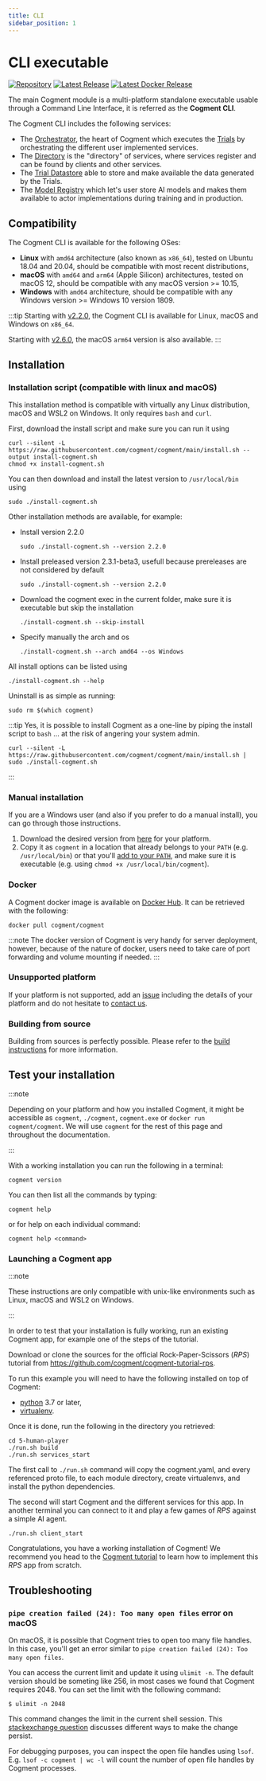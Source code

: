 ```yaml
---
title: CLI
sidebar_position: 1
---
```


# CLI executable

[![Repository](https://img.shields.io/badge/repository-cogment%2Fcogment-%235217b8?style=for-the-badge&logo=github)](https://github.com/cogment/cogment) [![Latest Release](https://img.shields.io/github/v/release/cogment/cogment?label=latest%20release&sort=semver&style=for-the-badge)](https://github.com/cogment/cogment/releases)
[![Latest Docker Release](https://img.shields.io/docker/v/cogment/cogment?label=latest%20docker%20release&sort=semver&style=for-the-badge)](https://hub.docker.com/r/cogment/cogment)

The main Cogment module is a multi-platform standalone executable usable through a Command Line Interface, it is referred as the **Cogment CLI**.

The Cogment CLI includes the following services:

-   The [Orchestrator](./orchestrator.md), the heart of Cogment which executes the [Trials](../../guide/core-concepts.md#trials) by orchestrating the different user implemented services.
-   The [Directory](./directory.md) is the "directory" of services, where services register and can be found by clients and other services.
-   The [Trial Datastore](./trial-datastore.md) able to store and make available the data generated by the Trials.
-   The [Model Registry](./model-registry.md) which let's user store AI models and makes them available to actor implementations during training and in production.

## Compatibility

The Cogment CLI is available for the following OSes:

-   **Linux** with `amd64` architecture (also known as `x86_64`), tested on Ubuntu 18.04 and 20.04, should be compatible with most recent distributions,
-   **macOS** with `amd64` and `arm64` (Apple Silicon) architectures, tested on macOS 12, should be compatible with any macOS version >= 10.15,
-   **Windows** with `amd64` architecture, should be compatible with any Windows version >= Windows 10 version 1809.

:::tip
Starting with [v2.2.0](https://github.com/cogment/cogment/releases/tag/v2.2.0), the Cogment CLI is available for Linux, macOS and Windows on `x86_64`.

Starting with [v2.6.0](https://github.com/cogment/cogment/releases/tag/v2.6.0), the macOS `arm64` version is also available.
:::

## Installation

### Installation script (compatible with linux and macOS)

This installation method is compatible with virtually any Linux distribution, macOS and WSL2 on Windows. It only requires `bash` and `curl`.

First, download the install script and make sure you can run it using

```console
curl --silent -L https://raw.githubusercontent.com/cogment/cogment/main/install.sh --output install-cogment.sh
chmod +x install-cogment.sh
```

You can then download and install the latest version to `/usr/local/bin` using

```console
sudo ./install-cogment.sh
```

Other installation methods are available, for example:

-   Install version 2.2.0
    ```console
    sudo ./install-cogment.sh --version 2.2.0
    ```
-   Install preleased version 2.3.1-beta3, usefull because prereleases are not considered by default
    ```console
    sudo ./install-cogment.sh --version 2.2.0
    ```
-   Download the cogment exec in the current folder, make sure it is executable but skip the installation
    ```console
    ./install-cogment.sh --skip-install
    ```
-   Specify manually the arch and os
    ```console
    ./install-cogment.sh --arch amd64 --os Windows
    ```

All install options can be listed using

```console
./install-cogment.sh --help
```

Uninstall is as simple as running:

```console
sudo rm $(which cogment)
```

:::tip
Yes, it is possible to install Cogment as a one-line by piping the install script to `bash` ... at the risk of angering your system admin.

```console
curl --silent -L https://raw.githubusercontent.com/cogment/cogment/main/install.sh | sudo ./install-cogment.sh
```

:::

### Manual installation

If you are a Windows user (and also if you prefer to do a manual install), you can go through those instructions.

1. Download the desired version from [here](https://github.com/cogment/cogment/releases/) for your platform.
2. Copy it as `cogment` in a location that already belongs to your `PATH` (e.g. `/usr/local/bin`) or that you'll [add to your `PATH`](https://superuser.com/questions/284342/what-are-path-and-other-environment-variables-and-how-can-i-set-or-use-them), and make sure it is executable (e.g. using `chmod +x /usr/local/bin/cogment`).

### Docker

A Cogment docker image is available on [Docker Hub](https://hub.docker.com/r/cogment/cogment). It can be retrieved with the following:

```console
docker pull cogment/cogment
```

:::note
The docker version of Cogment is very handy for server deployment, however, because of the nature of docker, users need to take care of port forwarding and volume mounting if needed.
:::

### Unsupported platform

If your platform is not supported, add an [issue](https://github.com/cogment/cogment/issues) including the details of your platform and do not hesitate to [contact us](../../community-channels.md).

### Building from source

Building from sources is perfectly possible. Please refer to the [build instructions](https://github.com/cogment/cogment#developers) for more information.

## Test your installation

:::note

Depending on your platform and how you installed Cogment, it might be accessible as `cogment`, `./cogment`, `cogment.exe` or `docker run cogment/cogment`. We will use `cogment` for the rest of this page and throughout the documentation.

:::

With a working installation you can run the following in a terminal:

```console
cogment version
```

You can then list all the commands by typing:

```console
cogment help
```

or for help on each individual command:

```console
cogment help <command>
```

### Launching a Cogment app

:::note

These instructions are only compatible with unix-like environments such as Linux, macOS and WSL2 on Windows.

:::

In order to test that your installation is fully working, run an existing Cogment app, for example one of the steps of the tutorial.

Download or clone the sources for the official Rock-Paper-Scissors (_RPS_) tutorial from <https://github.com/cogment/cogment-tutorial-rps>.

To run this example you will need to have the following installed on top of Cogment:

-   [python](https://www.python.org/) 3.7 or later,
-   [virtualenv](https://virtualenv.pypa.io/en/latest/).

Once it is done, run the following in the directory you retrieved:

```console
cd 5-human-player
./run.sh build
./run.sh services_start
```

The first call to `./run.sh` command will copy the cogment.yaml, and every referenced proto file, to each module directory, create virtualenvs, and install the python dependencies.

The second will start Cogment and the different services for this app. In another terminal you can connect to it and play a few games of _RPS_ against a simple AI agent.

```console
./run.sh client_start
```

Congratulations, you have a working installation of Cogment! We recommend you head to the [Cogment tutorial](../../guide/tutorial/index.md) to learn how to implement this _RPS_ app from scratch.

## Troubleshooting

### `pipe creation failed (24): Too many open files` error on macOS

On macOS, it is possible that Cogment tries to open too many file handles. In this case, you'll get an error similar to `pipe creation failed (24): Too many open files`.

You can access the current limit and update it using `ulimit -n`. The default version should be someting like 256, in most cases we found that Cogment requires 2048. You can set the limit with the following command:

```console
$ ulimit -n 2048
```

This command changes the limit in the current shell session. This [stackexchange question](https://unix.stackexchange.com/q/176671) discusses different ways to make the change persist.

For debugging purposes, you can inspect the open file handles using `lsof`. E.g. `lsof -c cogment | wc -l` will count the number of open file handles by Cogment processes.
